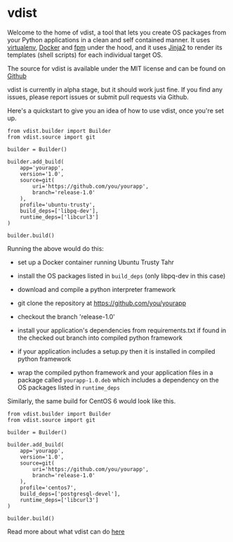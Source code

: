# vdist

Welcome to the home of vdist, a tool that lets you create OS packages from your
Python applications in a clean and self contained manner.
It uses [virtualenv](https://virtualenv.pypa.io/en/latest/),
[Docker](https://www.docker.com/) and [fpm](https://github.com/jordansissel/fpm)
under the hood, and it uses [Jinja2](http://jinja.pocoo.org/docs/dev/) to render
its templates (shell scripts) for each individual target OS.

The source for vdist is available under the MIT license and can be found on
[Github](https://github.com/dante-signal31/vdist)

vdist is currently in alpha stage, but it should work just fine. If you find any
issues, please report issues or submit pull requests via Github.

Here's a quickstart to give you an idea of how to use vdist, once you're set up.

```
from vdist.builder import Builder
from vdist.source import git

builder = Builder()

builder.add_build(
    app='yourapp',
    version='1.0',
    source=git(
        uri='https://github.com/you/yourapp',
        branch='release-1.0'
    ),
    profile='ubuntu-trusty',
    build_deps=['libpq-dev'],
    runtime_deps=['libcurl3']
)

builder.build()
```

Running the above would do this:

- set up a Docker container running Ubuntu Trusty Tahr

- install the OS packages listed in `build_deps` (only libpq-dev in this case)

- download and compile a python interpreter framework

- git clone the repository at https://github.com/you/yourapp

- checkout the branch 'release-1.0'

- install your application's dependencies from requirements.txt if found in the
checked out branch into compiled python framework

- if your application includes a setup.py then it is installed in compiled
python framework

- wrap the compiled python framework and your application files in a package
called `yourapp-1.0.deb` which includes a dependency on the OS packages listed
in `runtime_deps`


Similarly, the same build for CentOS 6 would look like this.

```
from vdist.builder import Builder
from vdist.source import git

builder = Builder()

builder.add_build(
    app='yourapp',
    version='1.0',
    source=git(
        uri='https://github.com/you/yourapp',
        branch='release-1.0'
    ),
    profile='centos7',
    build_deps=['postgresql-devel'],
    runtime_deps=['libcurl3']
)

builder.build()
```

Read more about what vdist can do
[here](http://vdistdocs.readthedocs.io/en/latest/howtouse/)
